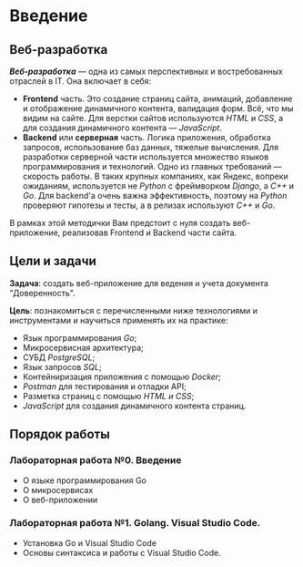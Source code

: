 # Введение
## Веб-разработка
***Веб-разработка*** — одна из самых перспективных и востребованных отраслей в IT. 
Она включает в себя:
- **Frontend** часть. Это создание страниц сайта, анимаций, добавление и отображение динамичного контента, валидация форм. Всё, что мы видим на сайте. Для верстки сайтов используются *HTML* и *CSS*, а для создания динамичного контента — *JavaScript*.
- **Backend** или **серверная** часть. Логика приложения, обработка запросов, использование баз данных, тяжелые вычисления. Для разработки серверной части используется множество языков программирования и технологий. Одно из главных требований — скорость работы. В таких крупных компаниях, как Яндекс, вопреки ожиданиям, используется не *Python* с фреймворком *Django*, а *C++* и *Go*. Для backend'а очень важна эффективность, поэтому на *Python* проверяют гипотезы и тесты, а в релизах используют *C++* и *Go*.

В рамках этой методички Вам предстоит с нуля создать веб-приложение, реализовав Frontend и Backend части сайта.

## Цели и задачи
**Задача**: создать веб-приложение для ведения и учета документа "Доверенность".

**Цель**: познакомиться с перечисленными ниже технологиями и инструментами и научиться применять их на практике:

- Язык программирования *Go*;
- Микросервисная архитектура;
- СУБД *PostgreSQL*;
- Язык запросов *SQL*;
- Контейниризация приложения с помощью *Docker*;
- *Postman* для тестирования и отладки API;
- Разметка страниц с помощью *HTML и CSS*;
- *JavaScript* для создания динамичного контента страниц.

## Порядок работы

### Лабораторная работа №0. Введение
- О языке программирования Go
- О микросервисах
- О веб-приложении

### Лабораторная работа №1. Golang. Visual Studio Code.
- Установка Go и Visual Studio Code
- Основы синтаксиса и работы с Visual Studio Code.

